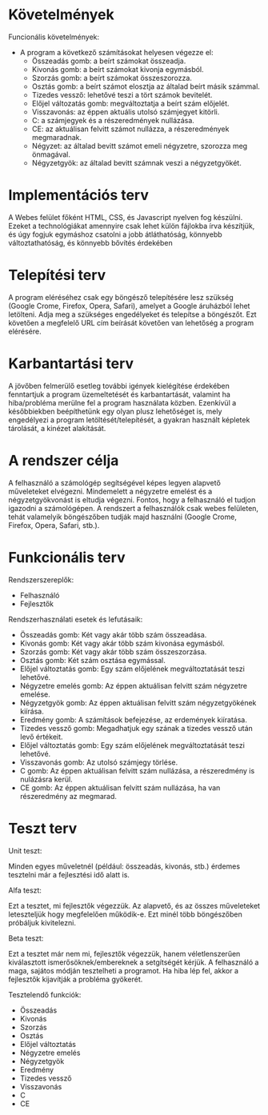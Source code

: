 # Követelmények
 Funcionális követelmények:
 - A program a következő számításokat helyesen végezze el:
   - Összeadás gomb: a beírt számokat összeadja.
   - Kivonás gomb: a beírt számokat kivonja egymásból.
   - Szorzás gomb: a beírt számokat összeszorozza.
   - Osztás gomb: a beírt számot elosztja az általad beírt másik számmal.
   - Tizedes vessző: lehetővé teszi a tört számok bevitelét.
   - Előjel változatás gomb: megváltoztatja a beírt szám előjelét.
   - Visszavonás: az éppen aktuális utolsó számjegyet kitörli.
   - C: a számjegyek és a részeredmények nullázása.
   - CE: az aktuálisan felvitt számot nullázza, a részeredmények megmaradnak.
   - Négyzet: az általad bevitt számot emeli négyzetre, szorozza meg önmagával.
   - Négyzetgyök: az általad bevitt számnak veszi a négyzetgyökét.
   
# Implementációs terv
 A Webes felület főként HTML, CSS, és Javascript nyelven fog készülni. Ezeket a technológiákat amennyire csak lehet külön fájlokba írva készítjük, és úgy fogjuk egymáshoz csatolni a jobb átláthatóság, könnyebb változtathatóság, és könnyebb bővítés érdekében

# Telepítési terv
 A program eléréséhez csak egy böngésző telepítésére lesz szükség (Google Crome, Firefox, Opera, Safari), amelyet a Google áruházból lehet letölteni. Adja meg a szükséges engedélyeket és telepítse a böngészőt. Ezt követően a megfelelő URL cím beírását követően van lehetőség a program elérésére.

# Karbantartási terv
 A jövőben felmerülő esetleg további igények kielégítése érdekében fenntartjuk a program üzemeltetését és karbantartását, valamint ha hiba/probléma merülne fel a program használata közben. Ezenkívül a későbbiekben beépíthetünk egy olyan plusz lehetőséget is, mely engedélyezi a program letöltését/telepítését, a gyakran használt képletek tárolását, a kinézet alakítását.

# A rendszer célja

A felhasználó a számológép segítségével képes legyen alapvető műveleteket elvégezni.
Mindemelett a négyzetre emelést és a négyzetgyökvonást is eltudja végezni.
Fontos, hogy a felhasználó el tudjon igazodni a számológépen.
A rendszert a felhasználók csak webes felületen, tehát valamelyik böngészőben tudják majd használni (Google Crome, Firefox, Opera, Safari, stb.).

# Funkcionális terv

Rendszerszereplők:
 - Felhasználó
 - Fejlesztők

Rendszerhasználati esetek és lefutásaik:

 - Összeadás gomb: Két vagy akár több szám összeadása. 
 - Kivonás gomb: Két vagy akár több szám kivonása egymásból. 
 - Szorzás gomb: Két vagy akár több szám összeszorzása.
 - Osztás gomb: Két szám osztása egymással. 
 - Előjel változtatás gomb: Egy szám előjelének megváltoztatását teszi lehetővé. 
 - Négyzetre emelés gomb: Az éppen aktuálisan felvitt szám négyzetre emelése. 
 - Négyzetgyök gomb: Az éppen aktuálisan felvitt szám négyzetgyökének kiírása.
 - Eredmény gomb: A számítások befejezése, az erdemények kiíratása. 
 - Tizedes vessző gomb: Megadhatjuk egy szának a tizedes vessző után levő értékeit. 
 - Előjel változtatás gomb: Egy szám előjelének megváltoztatását teszi lehetővé. 
 - Visszavonás gomb: Az utolsó számjegy törlése. 
 - C gomb: Az éppen aktuálisan felvitt szám nullázása, a részeredmény is nulázásra kerül. 
 - CE gomb: Az éppen aktuálisan felvitt szám nullázása, ha van részeredmény az megmarad.

# Teszt terv

Unit teszt:

Minden egyes műveletnél (például: összeadás, kivonás, stb.) érdemes tesztelni már a fejlesztési idő alatt is.

Alfa teszt:

Ezt a tesztet, mi fejlesztők végezzük. Az alapvető, és az összes műveleteket leteszteljük hogy megfelelően működik-e. Ezt minél több böngészőben próbáljuk kivitelezni.

Beta teszt:

Ezt a tesztet már nem mi, fejlesztők végezzük, hanem véletlenszerűen kiválasztott ismerősöknek/embereknek a setgítségét kérjük.
A felhasználó a maga, sajátos módján tesztelheti a programot.
Ha hiba lép fel, akkor a fejlesztők kijavítják a probléma gyökerét.

Tesztelendő funkciók:
 - Összeadás
 - Kivonás 
 - Szorzás
 - Osztás
 - Előjel változtatás 
 - Négyzetre emelés 
 - Négyzetgyök
 - Eredmény
 - Tizedes vessző 
 - Visszavonás
 - C 
 - CE


